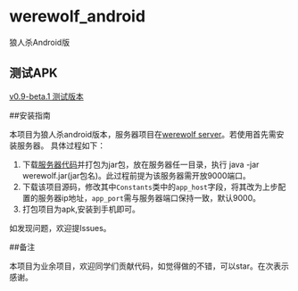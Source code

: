 # werewolf_android
狼人杀Android版


## 测试APK

[v0.9-beta.1 测试版本](https://github.com/werewolfKill/werewolf_android/tree/master/app/werewolf-0.9.apk)


##安装指南

本项目为狼人杀android版本，服务器项目在[werewolf server](https://github.com/werewolfKill/werewolf_server)。若使用首先需安装服务器。
具体过程如下：

1. 下载[服务器代码](https://github.com/werewolfKill/werewolf_server)并打包为jar包，放在服务器任一目录，执行 java -jar werewolf.jar(jar包名)。此过程前提为该服务器需开放9000端口。
2. 下载该项目源码，修改其中`Constants`类中的`app_host`字段，将其改为上步配置的服务器ip地址，`app_port`需与服务器端口保持一致，默认9000。
3. 打包项目为apk,安装到手机即可。


如发现问题，欢迎提Issues。



##备注

本项目为业余项目，欢迎同学们贡献代码，如觉得做的不错，可以star。在次表示感谢。